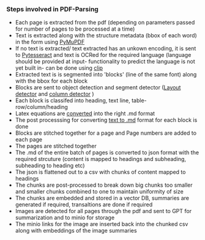 ### Steps involved in PDF-Parsing

- Each page is extracted from the pdf (depending on parameters passed for number of pages to be processed at a time)
- Text is extracted along with the structure metadata (bbox of each word) in the form using [PyMuPDF](https://github.com/pymupdf/PyMuPDF?tab=readme-ov-file)
- If no text is extracted/ text extracted has an unkown encoding, it is sent to [Pytesseract](https://github.com/tesseract-ocr/tesseract) and text is OCRed for the required language (language should be provided at input- functionality to predict the language is not yet built in- can be done using [clip](https://github.com/openai/CLIP)
- Extracted text is is segmented into 'blocks' (line of the same font) along with the bbox for each block
- Blocks are sent to object detection and segment detector ([Layout detector](https://huggingface.co/vikp/layout_segmenter) and [column detector](https://huggingface.co/vikp/column_detector/tree/main) )
- Each block is classifed into heading, text line, table- row/column/heading
- Latex equations are [converted](https://huggingface.co/vikp/texify) into the right .md format
- The post processsing for converting [text to .md](https://huggingface.co/vikp/texify) format for each block is done
- Blocks are stitched together for a page and Page numbers are added to each page
- The pages are stitched together
- The .md of the entire batch of pages is converted to json format with the required strcuture (content is mapped to headings and subheading, subheading to heading etc)
- The json is flattened out to a csv with chunks of content mapped to headings
- The chunks are post-processed to break down big chunks too smaller and smaller chunks combined to one to maintain uniformity of size
- The chunks are embedded and stored in a vector DB, summaries are generated if required, transaltions are done if required
- Images are detected for all pages through the pdf and sent to GPT for summarization and to minio for storage
- The minio links for the image are inserted back into the chunked csv along with embeddings of the image summaries
